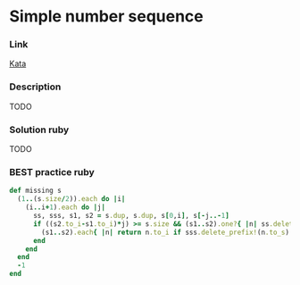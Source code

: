 # Simple number sequence

### Link
[Kata](https://www.codewars.com/kata/simple-number-sequence)

### Description
TODO

### Solution ruby
TODO

### BEST practice ruby

```ruby
def missing s
  (1..(s.size/2)).each do |i|
    (i..i+1).each do |j|
      ss, sss, s1, s2 = s.dup, s.dup, s[0,i], s[-j..-1]
      if ((s2.to_i-s1.to_i)*j) >= s.size && (s1..s2).one?{ |n| ss.delete_prefix!(n.to_s).nil? }
        (s1..s2).each{ |n| return n.to_i if sss.delete_prefix!(n.to_s).nil? }
      end
    end
  end
  -1
end
```
